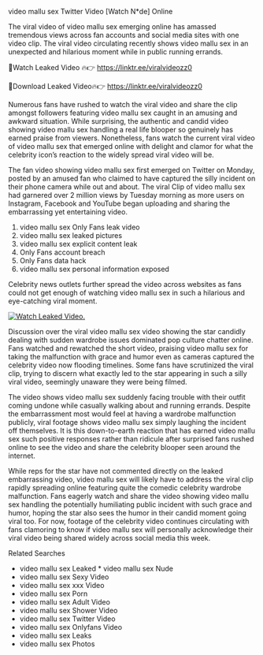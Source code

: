 ﻿video mallu sex Twitter Video [Watch N*de] Online

The viral video of ﻿video mallu sex emerging online has amassed tremendous views across fan accounts and social media sites with one video clip. The viral video circulating recently shows ﻿video mallu sex in an unexpected and hilarious moment while in public running errands. 

🔴Watch Leaked Video 🔥👉  https://linktr.ee/viralvideozz0 

🔴Download Leaked Video🔥👉  https://linktr.ee/viralvideozz0 

Numerous fans have rushed to watch the viral video and share the clip amongst followers featuring ﻿video mallu sex caught in an amusing and awkward situation. While surprising, the authentic and candid video showing ﻿video mallu sex handling a real life blooper so genuinely has earned praise from viewers. Nonetheless, fans watch the current viral video of ﻿video mallu sex that emerged online with delight and clamor for what the celebrity icon’s reaction to the widely spread viral video will be.

The fan video showing ﻿video mallu sex first emerged on Twitter on Monday, posted by an amused fan who claimed to have captured the silly incident on their phone camera while out and about. The viral Clip of ﻿video mallu sex had garnered over 2 million views by Tuesday morning as more users on Instagram, Facebook and YouTube began uploading and sharing the embarrassing yet entertaining video. 

1. ﻿video mallu sex Only Fans leak video
2. ﻿video mallu sex leaked pictures
3. ﻿video mallu sex explicit content leak
4. Only Fans account breach
5. Only Fans data hack
6. ﻿video mallu sex personal information exposed

Celebrity news outlets further spread the video across websites as fans could not get enough of watching ﻿video mallu sex in such a hilarious and eye-catching viral moment. 

[![Watch Leaked Video.](https://miro.medium.com/v2/resize:fit:828/format:webp/1*cilzJN44JGOrTw9NJCrNHA.gif "Watch Leaked Video")](https://linktr.ee/viralvideozz0)

Discussion over the viral ﻿video mallu sex video showing the star candidly dealing with sudden wardrobe issues dominated pop culture chatter online. Fans watched and rewatched the short video, praising ﻿video mallu sex for taking the malfunction with grace and humor even as cameras captured the celebrity video now flooding timelines. Some fans have scrutinized the viral clip, trying to discern what exactly led to the star appearing in such a silly viral video, seemingly unaware they were being filmed.

The video shows ﻿video mallu sex suddenly facing trouble with their outfit coming undone while casually walking about and running errands. Despite the embarrassment most would feel at having a wardrobe malfunction publicly, viral footage shows ﻿video mallu sex simply laughing the incident off themselves. It is this down-to-earth reaction that has earned ﻿video mallu sex such positive responses rather than ridicule after surprised fans rushed online to see the video and share the celebrity blooper seen around the internet.  

While reps for the star have not commented directly on the leaked embarrassing video, ﻿video mallu sex will likely have to address the viral clip rapidly spreading online featuring quite the comedic celebrity wardrobe malfunction. Fans eagerly watch and share the video showing ﻿video mallu sex handling the potentially humiliating public incident with such grace and humor, hoping the star also sees the humor in their candid moment going viral too. For now, footage of the celebrity video continues circulating with fans clamoring to know if ﻿video mallu sex will personally acknowledge their viral video being shared widely across social media this week.

Related Searches
* ﻿video mallu sex Leaked
﻿* video mallu sex Nude
* ﻿video mallu sex Sexy Video
* ﻿video mallu sex xxx Video
* ﻿video mallu sex Porn
* ﻿video mallu sex Adult Video
* ﻿video mallu sex Shower Video
* ﻿video mallu sex Twitter Video
* ﻿video mallu sex Onlyfans Video
* ﻿video mallu sex Leaks
* ﻿video mallu sex Photos